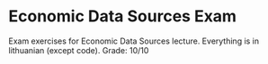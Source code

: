 # Economic Data Sources Exam

Exam exercises for Economic Data Sources lecture. Everything is in lithuanian (except code). Grade: 10/10